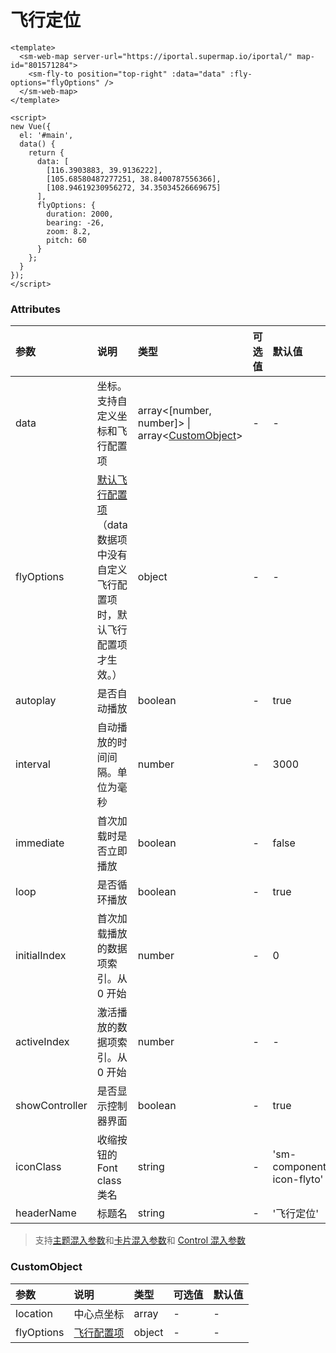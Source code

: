 # 飞行定位

<sm-iframe src="https://iclient.supermap.io/examples/component/components_flyto_vue.html"></sm-iframe>

```vue
<template>
  <sm-web-map server-url="https://iportal.supermap.io/iportal/" map-id="801571284">
    <sm-fly-to position="top-right" :data="data" :fly-options="flyOptions" />
  </sm-web-map>
</template>

<script>
new Vue({
  el: '#main',
  data() {
    return {
      data: [
        [116.3903883, 39.9136222],
        [105.68580487277251, 38.8400787556366],
        [108.94619230956272, 34.35034526669675]
      ],
      flyOptions: {
        duration: 2000,
        bearing: -26,
        zoom: 8.2,
        pitch: 60
      }
    };
  }
});
</script>
```

### Attributes

| 参数           | 说明                                                                                                                                     | 类型                                                                       | 可选值 | 默认值                     |
| :------------- | :--------------------------------------------------------------------------------------------------------------------------------------- | :------------------------------------------------------------------------- | :----- | :------------------------- |
| data           | 坐标。支持自定义坐标和飞行配置项                                                                                                         | array<[number, number]> \| array<<a href="#customobject">CustomObject</a>> | -      | -                          |
| flyOptions     | [默认飞行配置项](https://docs.mapbox.com/mapbox-gl-js/api/map/#map#flyto)（data 数据项中没有自定义飞行配置项时，默认飞行配置项才生效。） | object                                                                     | -      | -                          |
| autoplay       | 是否自动播放                                                                                                                             | boolean                                                                    | -      | true                       |
| interval       | 自动播放的时间间隔。单位为毫秒                                                                                                           | number                                                                     | -      | 3000                       |
| immediate      | 首次加载时是否立即播放                                                                                                                   | boolean                                                                    | -      | false                      |
| loop           | 是否循环播放                                                                                                                             | boolean                                                                    | -      | true                       |
| initialIndex   | 首次加载播放的数据项索引。从 0 开始                                                                                                      | number                                                                     | -      | 0                          |
| activeIndex    | 激活播放的数据项索引。从 0 开始                                                                                                          | number                                                                     | -      | -                          |
| showController | 是否显示控制器界面                                                                                                                       | boolean                                                                    | -      | true                       |
| iconClass      | 收缩按钮的 Font class 类名                                                                                                               | string                                                                     | -      | 'sm-components-icon-flyto' |
| headerName     | 标题名                                                                                                                                   | string                                                                     | -      | '飞行定位'                 |

> 支持[主题混入参数](/zh/api/mixin/mixin.md#theme)和[卡片混入参数](/zh/api/mixin/mixin.md#collapsedcard)和 [Control 混入参数](/zh/api/mixin/mixin.md#control)

### CustomObject

| 参数       | 说明                                                                  | 类型   | 可选值 | 默认值 |
| :--------- | :-------------------------------------------------------------------- | :----- | :----- | :----- |
| location   | 中心点坐标                                                            | array  | -      | -      |
| flyOptions | [飞行配置项](https://docs.mapbox.com/mapbox-gl-js/api/map/#map#flyto) | object | -      | -      |
